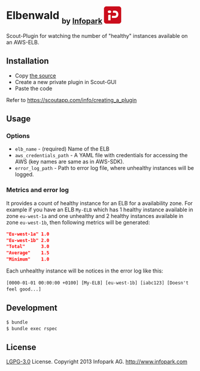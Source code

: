 # Elbenwald <sub><sub>by [Infopark](http://www.infopark.com) ![Infopark](../infopark.png)</sub></sub>

Scout-Plugin for watching the number of "healthy" instances available on an AWS-ELB.


## Installation

* Copy [the source](https://raw.github.com/infopark/scout-elbenwald/master/elbenwald.rb)
* Create a new private plugin in Scout-GUI
* Paste the code

Refer to https://scoutapp.com/info/creating_a_plugin

## Usage

### Options

* `elb_name` - (required) Name of the ELB
* `aws_credentials_path` - A YAML file with credentials for accessing the AWS (key names are same as in AWS-SDK).
* `error_log_path` - Path to error log file, where unhealthy instances will be logged.

### Metrics and error log

It provides a count of healthy instance for an ELB for a availability zone.
For example if you have an ELB `My-ELB` which has 1 healthy instance available in zone `eu-west-1a`
and one unhealthy and 2 healthy instances available in zone `eu-west-1b`,
then following metrics will be generated:

```json
"Eu-west-1a" 1.0
"Eu-west-1b" 2.0
"Total"      3.0
"Average"    1.5
"Minimum"    1.0
```

Each unhealthy instance will be notices in the error log like this:

`[0000-01-01 00:00:00 +0100] [My-ELB] [eu-west-1b] [iabc123] [Doesn't feel good...]`

## Development

```bash
$ bundle
$ bundle exec rspec
```

## License

[LGPG-3.0](http://www.gnu.org/licenses/lgpl-3.0.html) License.
Copyright 2013 Infopark AG.
http://www.infopark.com

